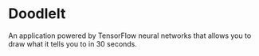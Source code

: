# DoodleIt
An application powered by TensorFlow neural networks that allows you to draw what it tells you to in 30 seconds.
